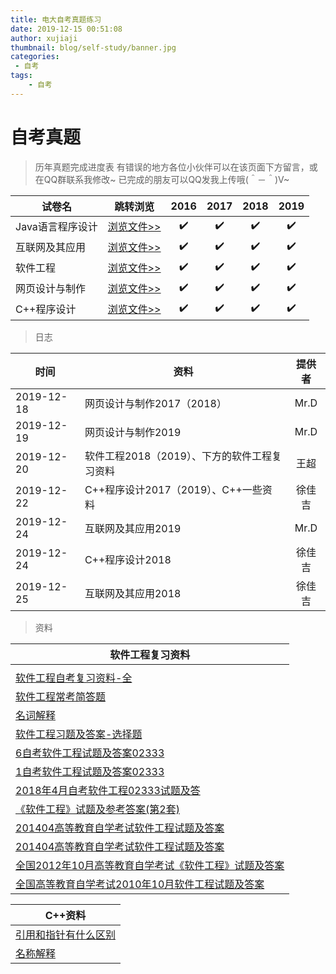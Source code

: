 ```yaml
---
title: 电大自考真题练习
date: 2019-12-15 00:51:08
author: xujiaji
thumbnail: blog/self-study/banner.jpg
categories:
 - 自考
tags:
    - 自考
---
```


# 自考真题

> 历年真题完成进度表
> 有错误的地方各位小伙伴可以在该页面下方留言，或在QQ群联系我修改~
> 已完成的朋友可以QQ发我上传哦(＾－＾)V~

|试卷名|跳转浏览|2016|2017|2018|2019|
|-|-|:-:|:-:|:-:|:-:|
|Java语言程序设计|[浏览文件>>](https://xujiaji.oss-accelerate.aliyuncs.com/blog/self-study/JAVA%E8%AF%AD%E8%A8%802016-2019%E7%9C%9F%E9%A2%98.pdf)|✔️|✔️|✔️|✔️|
|互联网及其应用|[浏览文件>>](https://xujiaji.oss-accelerate.aliyuncs.com/blog/self-study/%E4%BA%92%E8%81%94%E7%BD%91%E5%8F%8A%E5%85%B6%E5%BA%94%E7%94%A82016-2019%20%E7%9C%9F%E9%A2%98.pdf)|✔️|✔️|✔️|✔️|
|软件工程|[浏览文件>>](https://xujiaji.oss-accelerate.aliyuncs.com/blog/self-study/%E8%BD%AF%E4%BB%B6%E5%B7%A5%E7%A8%8B2016-2019%20%E7%9C%9F%E9%A2%98.pdf)|✔️|✔️|✔️|✔️|
|网页设计与制作|[浏览文件>>](https://xujiaji.oss-accelerate.aliyuncs.com/blog/self-study/%E7%BD%91%E9%A1%B5%E8%AE%BE%E8%AE%A1%E4%B8%8E%E5%88%B6%E4%BD%9C2016-2019%E7%9C%9F%E9%A2%98.pdf)|✔️|✔️|✔️|✔️|
|C++程序设计|[浏览文件>>](https://xujiaji.oss-accelerate.aliyuncs.com/blog/self-study/C%2B%2B%E7%A8%8B%E5%BA%8F2016-2019%E7%9C%9F%E9%A2%98.pdf)|✔️|✔️|✔️|✔️|

> 日志

|时间|资料|提供者|
|-|-|:-:|
|2019-12-18|网页设计与制作2017（2018）|Mr.D|
|2019-12-19|网页设计与制作2019|Mr.D|
|2019-12-20|软件工程2018（2019）、下方的软件工程复习资料|王超|
|2019-12-22|C++程序设计2017（2019）、C++一些资料|徐佳吉|
|2019-12-24|互联网及其应用2019|Mr.D|
|2019-12-24|C++程序设计2018|徐佳吉|
|2019-12-25|互联网及其应用2018|徐佳吉|

> 资料

|软件工程复习资料|
|-|
||
|[软件工程自考复习资料-全](https://wenku.baidu.com/view/bb96f598f08583d049649b6648d7c1c709a10b7b.html?from=search)|
|[软件工程常考简答题](https://wenku.baidu.com/view/d2606deff78a6529657d537a.html?from=search)|
|[名词解释](https://wenku.baidu.com/view/e507ed0590c69ec3d5bb75bf.html)|
|[软件工程习题及答案-选择题](https://wenku.baidu.com/view/762134d3a58da0116c174912.html)|
|[6自考软件工程试题及答案02333](https://wenku.baidu.com/view/b328363a376baf1ffc4fade2.html)|
|[1自考软件工程试题及答案02333](https://wenku.baidu.com/view/44aa9a7d5acfa1c7aa00cce2.html?rec_flag=default&sxts=1574336181695)|
|[2018年4月自考软件工程02333试题及答](https://wenku.baidu.com/view/a8217798900ef12d2af90242a8956bec0875a558.html?from=search)|
|[《软件工程》试题及参考答案(第2套)](https://wenku.baidu.com/view/c3ffd8350066f5335a812144.html)|
|[201404高等教育自学考试软件工程试题及答案](https://wenku.baidu.com/view/98cbb7e483d049649a66583e.html)|
|[201404高等教育自学考试软件工程试题及答案](https://wenku.baidu.com/view/b20c8546fc0a79563c1ec5da50e2524de418d09d.html?from=search)|
|[全国2012年10月高等教育自学考试《软件工程》试题及答案](https://wenku.baidu.com/view/7270fa85dd3383c4bb4cd23b.html?rec_flag=default&sxts=1575088068192)|
|[全国高等教育自学考试2010年10月软件工程试题及答案](https://wenku.baidu.com/view/c3a5f236c5da50e2534d7f19.html?rec_flag=default&sxts=1575088129696)|

|C++资料|
|-|
|[引用和指针有什么区别](http://www.tilaile.com/question/12047)|
|[名称解释](https://wenku.baidu.com/view/8a40cede50e79b89680203d8ce2f0066f533642c.html)|
